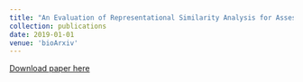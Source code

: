 ```yaml
---
title: "An Evaluation of Representational Similarity Analysis for Assessment in Computational Neuroscience"
collection: publications
date: 2019-01-01
venue: 'bioArxiv'
---
```


[Download paper here](RSAForModelSelection.pdf)
